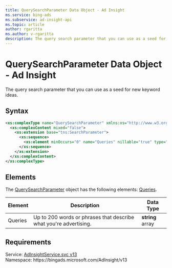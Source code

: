 ```yaml
---
title: QuerySearchParameter Data Object - Ad Insight
ms.service: bing-ads
ms.subservice: ad-insight-api
ms.topic: article
author: rgaritta
ms.author: v-rgaritta
description: The query search parameter that you can use as a seed for new keyword ideas.
---
```

# QuerySearchParameter Data Object - Ad Insight
The query search parameter that you can use as a seed for new keyword ideas.

## Syntax
```xml
<xs:complexType name="QuerySearchParameter" xmlns:xs="http://www.w3.org/2001/XMLSchema">
  <xs:complexContent mixed="false">
    <xs:extension base="tns:SearchParameter">
      <xs:sequence>
        <xs:element minOccurs="0" name="Queries" nillable="true" type="q22:ArrayOfstring" xmlns:q22="http://schemas.microsoft.com/2003/10/Serialization/Arrays" />
      </xs:sequence>
    </xs:extension>
  </xs:complexContent>
</xs:complexType>
```

## <a name="elements"></a>Elements

The [QuerySearchParameter](querysearchparameter.md) object has the following elements: [Queries](#queries).

|Element|Description|Data Type|
|-----------|---------------|-------------|
|<a name="queries"></a>Queries|Up to 200 words or phrases that describe what you're advertising.|**string** array|

## Requirements
Service: [AdInsightService.svc v13](https://adinsight.api.bingads.microsoft.com/Api/Advertiser/AdInsight/v13/AdInsightService.svc)  
Namespace: https\://bingads.microsoft.com/AdInsight/v13  

